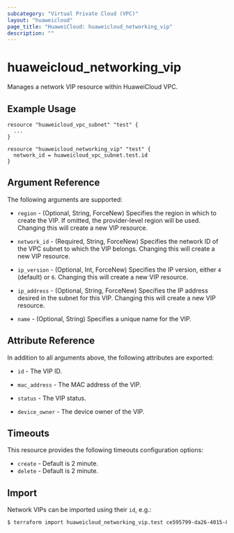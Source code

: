```yaml
---
subcategory: "Virtual Private Cloud (VPC)"
layout: "huaweicloud"
page_title: "HuaweiCloud: huaweicloud_networking_vip"
description: ""
---
```


# huaweicloud_networking_vip

Manages a network VIP resource within HuaweiCloud VPC.

## Example Usage

```hcl
resource "huaweicloud_vpc_subnet" "test" {
  ...
}

resource "huaweicloud_networking_vip" "test" {
  network_id = huaweicloud_vpc_subnet.test.id
}
```

## Argument Reference

The following arguments are supported:

* `region` - (Optional, String, ForceNew) Specifies the region in which to create the VIP.
  If omitted, the provider-level region will be used. Changing this will create a new VIP resource.

* `network_id` - (Required, String, ForceNew) Specifies the network ID of the VPC subnet to which the VIP belongs.
  Changing this will create a new VIP resource.

* `ip_version` - (Optional, Int, ForceNew) Specifies the IP version, either `4` (default) or `6`.
  Changing this will create a new VIP resource.

* `ip_address` - (Optional, String, ForceNew) Specifies the IP address desired in the subnet for this VIP.
  Changing this will create a new VIP resource.

* `name` - (Optional, String) Specifies a unique name for the VIP.

## Attribute Reference

In addition to all arguments above, the following attributes are exported:

* `id` - The VIP ID.

* `mac_address` - The MAC address of the VIP.

* `status` - The VIP status.

* `device_owner` - The device owner of the VIP.

## Timeouts

This resource provides the following timeouts configuration options:

* `create` - Default is 2 minute.
* `delete` - Default is 2 minute.

## Import

Network VIPs can be imported using their `id`, e.g.:

```bash
$ terraform import huaweicloud_networking_vip.test ce595799-da26-4015-8db5-7733c6db292e
```
